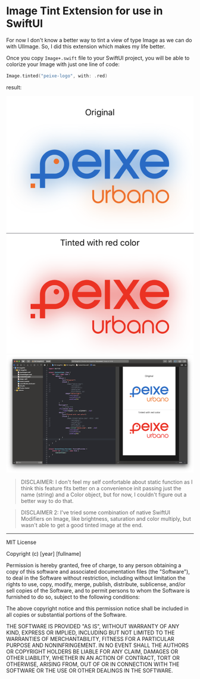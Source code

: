 # Image Tint Extension for use in SwiftUI

For now I don't know a better way to tint a view of type Image as we can do with UIImage. So, I did this extension which makes my life better.

Once you copy `Image+.swift` file to your SwiftUI project, you will be able to colorize your Image with just one line of code:

```swift
Image.tinted("peixe-logo", with: .red)
```

result: 

![](img/sshot01.png)
![](img/sshot02.png)



> DISCLAIMER: I don't feel my self confortable about static function as I think this feature fits better on a convenience init passing just the name (string) and a Color object, but for now, I couldn't figure out a better way to do that.

> DISCLAIMER 2: I've tried some combination of native SwiftUI Modifiers on Image, like brightness, saturation and color multiply, but wasn't able to get a good tinted image at the end.
 

--- 

MIT License

Copyright (c) [year] [fullname]

Permission is hereby granted, free of charge, to any person obtaining a copy
of this software and associated documentation files (the "Software"), to deal
in the Software without restriction, including without limitation the rights
to use, copy, modify, merge, publish, distribute, sublicense, and/or sell
copies of the Software, and to permit persons to whom the Software is
furnished to do so, subject to the following conditions:

The above copyright notice and this permission notice shall be included in all
copies or substantial portions of the Software.

THE SOFTWARE IS PROVIDED "AS IS", WITHOUT WARRANTY OF ANY KIND, EXPRESS OR
IMPLIED, INCLUDING BUT NOT LIMITED TO THE WARRANTIES OF MERCHANTABILITY,
FITNESS FOR A PARTICULAR PURPOSE AND NONINFRINGEMENT. IN NO EVENT SHALL THE
AUTHORS OR COPYRIGHT HOLDERS BE LIABLE FOR ANY CLAIM, DAMAGES OR OTHER
LIABILITY, WHETHER IN AN ACTION OF CONTRACT, TORT OR OTHERWISE, ARISING FROM,
OUT OF OR IN CONNECTION WITH THE SOFTWARE OR THE USE OR OTHER DEALINGS IN THE
SOFTWARE.
